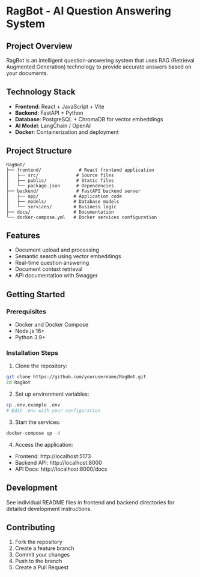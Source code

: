 # RagBot - AI Question Answering System

## Project Overview
RagBot is an intelligent question-answering system that uses RAG (Retrieval Augmented Generation) technology to provide accurate answers based on your documents.

## Technology Stack
- **Frontend**: React + JavaScript + Vite
- **Backend**: FastAPI + Python
- **Database**: PostgreSQL + ChromaDB for vector embeddings
- **AI Model**: LangChain / OpenAI
- **Docker**: Containerization and deployment

## Project Structure
```
RagBot/
├── frontend/              # React frontend application
│   ├── src/              # Source files
│   ├── public/           # Static files
│   └── package.json      # Dependencies
├── backend/              # FastAPI backend server
│   ├── app/             # Application code
│   ├── models/          # Database models
│   └── services/        # Business logic
├── docs/                # Documentation
└── docker-compose.yml   # Docker services configuration
```

## Features
- Document upload and processing
- Semantic search using vector embeddings
- Real-time question answering
- Document context retrieval
- API documentation with Swagger

## Getting Started

### Prerequisites
- Docker and Docker Compose
- Node.js 16+
- Python 3.9+

### Installation Steps
1. Clone the repository:
```bash
git clone https://github.com/yourusername/RagBot.git
cd RagBot
```

2. Set up environment variables:
```bash
cp .env.example .env
# Edit .env with your configuration
```

3. Start the services:
```bash
docker-compose up -d
```

4. Access the application:
- Frontend: http://localhost:5173
- Backend API: http://localhost:8000
- API Docs: http://localhost:8000/docs

## Development

See individual README files in frontend and backend directories for detailed development instructions.

## Contributing
1. Fork the repository
2. Create a feature branch
3. Commit your changes
4. Push to the branch
5. Create a Pull Request
